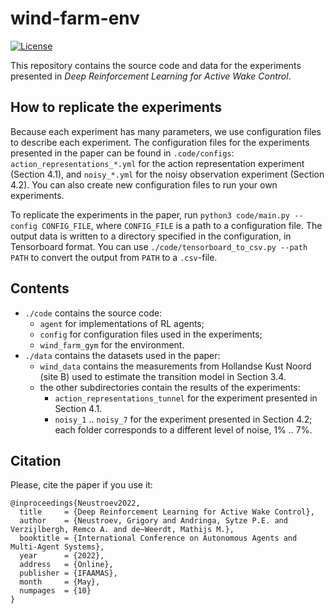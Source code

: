 # wind-farm-env
[![License](https://img.shields.io/badge/License-MIT-blue.svg)](LICENSE)

This repository contains the source code and data for the experiments presented in
_Deep Reinforcement Learning for Active Wake Control_.

## How to replicate the experiments

Because each experiment has many parameters, we use configuration files to  describe each experiment. The configuration files for the experiments presented in the paper can be found in `.code/configs`: `action_representations_*.yml` for the action representation experiment (Section 4.1), and `noisy_*.yml` for the noisy observation experiment (Section 4.2). You can also create new configuration files to run your own experiments.

To replicate the experiments in the paper, run `python3 code/main.py --config CONFIG_FILE`, where `CONFIG_FILE` is a path to a configuration file.
The output data is written to a directory specified in the configuration, in Tensorboard format. You can use `./code/tensorboard_to_csv.py --path PATH` to convert the output from `PATH` to a `.csv`-file.

## Contents

- `./code` contains the source code:
    - `agent` for implementations of RL agents;
    - `config` for configuration files used in the experiments;
    - `wind_farm_gym` for the environment.
- `./data` contains the datasets used in the paper:
    - `wind_data` contains the measurements from Hollandse Kust Noord (site B) used to estimate the transition model in Section 3.4.
    - the other subdirectories contain the results of the experiments:
        - `action_representations_tunnel` for the experiment presented in Section 4.1.
        - `noisy_1` .. `noisy_7` for the experiment presented in Section 4.2; each folder corresponds to a different level of noise, 1% .. 7%.

## Citation

Please, cite the paper if you use it:

```
@inproceedings{Neustroev2022,
  title     = {Deep Reinforcement Learning for Active Wake Control},
  author    = {Neustroev, Grigory and Andringa, Sytze P.E. and Verzijlbergh, Remco A. and de~Weerdt, Mathijs M.},
  booktitle = {International Conference on Autonomous Agents and Multi-Agent Systems},
  year      = {2022},
  address   = {Online},
  publisher = {IFAAMAS},
  month     = {May},
  numpages  = {10}
}
```
